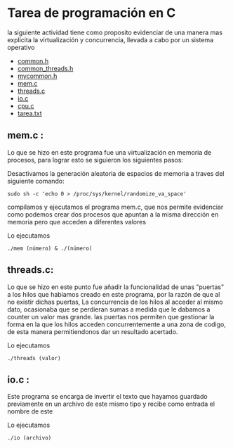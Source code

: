 # Tarea de programación en C

la siguiente actividad tiene como proposito evidenciar de una manera mas
 explicita la virtualización y concurrencia, llevada a cabo por un sistema
 operativo

* [common.h](common.h)
* [common_threads.h](common_threads.h)
* [mycommon.h](mycommon.h)
* [mem.c](mem.c)
* [threads.c](threads.c)
* [io.c](io.c)
* [cpu.c](cpu.c)
* [tarea.txt](tarea.txt)

## mem.c :

 Lo que se hizo en este programa fue una virtualización en memoria de
 procesos, para lograr esto se siguieron los siguientes pasos:

Desactivamos la generación aleatoria de espacios de memoria a traves del 
siguiente comando:
```
sudo sh -c 'echo 0 > /proc/sys/kernel/randomize_va_space'
```
compilamos y ejecutamos el programa mem.c, que nos permite evidenciar
 como podemos crear dos procesos que apuntan a la misma dirección en memoria
 pero que acceden a diferentes valores

Lo ejecutamos
```
./mem (número) & ./(número)
```
## threads.c:

Lo que se hizo en este punto fue añadir la funcionalidad de unas "puertas" a
 los hilos que habíamos creado en este programa, por la razón de que al no
 existir  dichas puertas, La concurrencia de los hilos al acceder al mismo
 dato, ocasionaba que se perdieran sumas a medida que le dabamos a counter un
 valor mas grande.
las puertas nos permiten que gestionar la forma en la que los hilos acceden
 concurrentemente a una zona de codigo, de esta manera permitiendonos dar un
 resultado acertado.

Lo ejecutamos
```
./threads (valor)
```
## io.c :

 Este programa se encarga de invertir el texto que hayamos guardado
 previamente en un archivo de este mismo tipo y recibe como entrada el nombre
 de este

Lo ejecutamos
```
./io (archivo)
```

